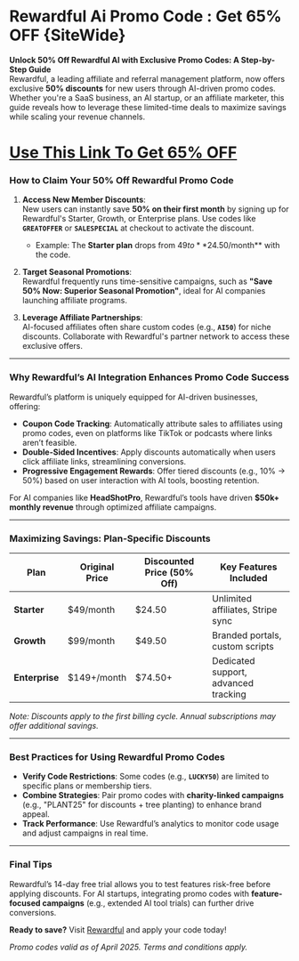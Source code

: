 # Rewardful Ai Promo Code : Get 65% OFF {SiteWide}


**Unlock 50% Off Rewardful AI with Exclusive Promo Codes: A Step-by-Step Guide**  
Rewardful, a leading affiliate and referral management platform, now offers exclusive **50% discounts** for new users through AI-driven promo codes. Whether you're a SaaS business, an AI startup, or an affiliate marketer, this guide reveals how to leverage these limited-time deals to maximize savings while scaling your revenue channels.  

# [Use This Link To Get 65% OFF](https://www.rewardful.com/?via=sonia)

### **How to Claim Your 50% Off Rewardful Promo Code**  
1. **Access New Member Discounts**:  
   New users can instantly save **50% on their first month** by signing up for Rewardful's Starter, Growth, or Enterprise plans. Use codes like **`GREATOFFER`** or **`SALESPECIAL`** at checkout to activate the discount.  
   - Example: The **Starter plan** drops from $49 to **$24.50/month** with the code.  

2. **Target Seasonal Promotions**:  
   Rewardful frequently runs time-sensitive campaigns, such as **"Save 50% Now: Superior Seasonal Promotion"**, ideal for AI companies launching affiliate programs.  

3. **Leverage Affiliate Partnerships**:  
   AI-focused affiliates often share custom codes (e.g., **`AI50`**) for niche discounts. Collaborate with Rewardful's partner network to access these exclusive offers.  

---

### **Why Rewardful’s AI Integration Enhances Promo Code Success**  
Rewardful’s platform is uniquely equipped for AI-driven businesses, offering:  
- **Coupon Code Tracking**: Automatically attribute sales to affiliates using promo codes, even on platforms like TikTok or podcasts where links aren’t feasible.  
- **Double-Sided Incentives**: Apply discounts automatically when users click affiliate links, streamlining conversions.  
- **Progressive Engagement Rewards**: Offer tiered discounts (e.g., 10% → 50%) based on user interaction with AI tools, boosting retention.  

For AI companies like **HeadShotPro**, Rewardful’s tools have driven **$50k+ monthly revenue** through optimized affiliate campaigns.  

---

### **Maximizing Savings: Plan-Specific Discounts**  
| Plan          | Original Price | Discounted Price (50% Off) | Key Features Included          |  
|---------------|----------------|----------------------------|---------------------------------|  
| **Starter**   | $49/month      | $24.50                     | Unlimited affiliates, Stripe sync |  
| **Growth**    | $99/month      | $49.50                     | Branded portals, custom scripts   |  
| **Enterprise**| $149+/month    | $74.50+                    | Dedicated support, advanced tracking |  

*Note: Discounts apply to the first billing cycle. Annual subscriptions may offer additional savings.*  

---

### **Best Practices for Using Rewardful Promo Codes**  
- **Verify Code Restrictions**: Some codes (e.g., **`LUCKY50`**) are limited to specific plans or membership tiers.  
- **Combine Strategies**: Pair promo codes with **charity-linked campaigns** (e.g., "PLANT25" for discounts + tree planting) to enhance brand appeal.  
- **Track Performance**: Use Rewardful’s analytics to monitor code usage and adjust campaigns in real time.  

---

### **Final Tips**  
Rewardful’s 14-day free trial allows you to test features risk-free before applying discounts. For AI startups, integrating promo codes with **feature-focused campaigns** (e.g., extended AI tool trials) can further drive conversions.  

**Ready to save?** Visit [Rewardful](https://www.rewardful.com) and apply your code today!  

*Promo codes valid as of April 2025. Terms and conditions apply.*
